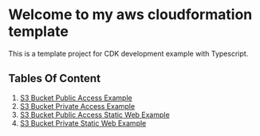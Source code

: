 # Welcome to my aws cloudformation template

This is a template project for CDK development example with Typescript.

## Tables Of Content

1. [S3 Bucket Public Access Example](https://github.com/namnh240795/aws-cloud-formation/tree/main/s3-bucket-example)
2. [S3 Bucket Private Access Example](https://github.com/namnh240795/aws-cloud-formation/tree/main/s3-bucket-private-example)
3. [S3 Bucket Public Access Static Web Example](https://github.com/namnh240795/aws-cloud-formation/tree/main/s3-bucket-web-example)
4. [S3 Bucket Private Static Web Example](https://github.com/namnh240795/aws-cloud-formation/tree/main/s3-bucket-web-private-s3-example)